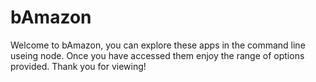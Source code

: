 # bAmazon
Welcome to bAmazon, you can explore these apps in the command line useing node.  Once you have accessed them enjoy the range of options provided.
Thank you for viewing!
